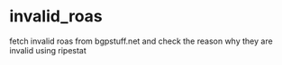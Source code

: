 # invalid_roas
fetch invalid roas from bgpstuff.net and check the reason why they are invalid using ripestat
